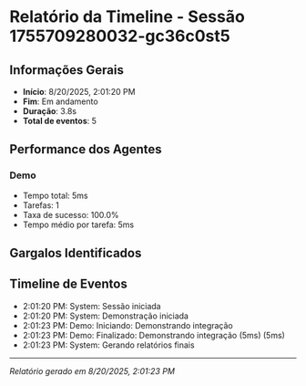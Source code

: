 
# Relatório da Timeline - Sessão 1755709280032-gc36c0st5

## Informações Gerais
- **Início**: 8/20/2025, 2:01:20 PM
- **Fim**: Em andamento
- **Duração**: 3.8s
- **Total de eventos**: 5

## Performance dos Agentes
### Demo
- Tempo total: 5ms
- Tarefas: 1
- Taxa de sucesso: 100.0%
- Tempo médio por tarefa: 5ms

## Gargalos Identificados


## Timeline de Eventos
- 2:01:20 PM: System: Sessão iniciada
- 2:01:20 PM: System: Demonstração iniciada
- 2:01:23 PM: Demo: Iniciando: Demonstrando integração
- 2:01:23 PM: Demo: Finalizado: Demonstrando integração (5ms) (5ms)
- 2:01:23 PM: System: Gerando relatórios finais

---
*Relatório gerado em 8/20/2025, 2:01:23 PM*
